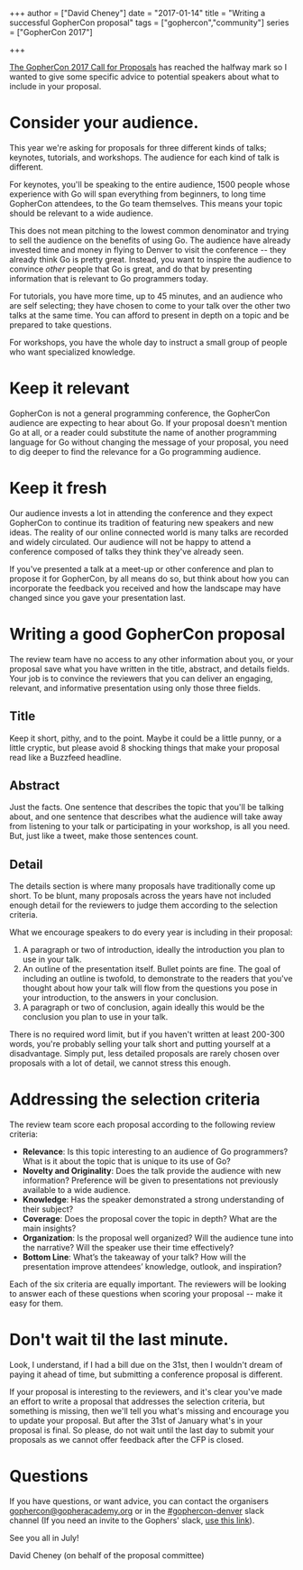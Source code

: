 +++
author = ["David Cheney"]
date = "2017-01-14"
title = "Writing a successful GopherCon proposal"
tags = ["gophercon","community"]
series = ["GopherCon 2017"]

+++

[The GopherCon 2017 Call for Proposals](https://www.papercall.io/gophercon2017) has reached the halfway mark so I wanted to give some specific advice to potential speakers about what to include in your proposal. 

# Consider your audience.

This year we're asking for proposals for three different kinds of talks; keynotes, tutorials, and workshops.
The audience for each kind of talk is different.

For keynotes, you'll be speaking to the entire audience, 1500 people whose experience with Go will span everything from beginners, to long time GopherCon attendees, to the Go team themselves.
This means your topic should be relevant to a wide audience.

This does not mean pitching to the lowest common denominator and trying to sell the audience on the benefits of using Go.
The audience have already invested time and money in flying to Denver to visit the conference -- they already think Go is pretty great.
Instead, you want to inspire the audience to convince _other_ people that Go is great, and do that by presenting information that is relevant to Go programmers today.

For tutorials, you have more time, up to 45 minutes, and an audience who are self selecting; they have chosen to come to your talk over the other two talks at the same time.
You can afford to present in depth on a topic and be prepared to take questions.

For workshops, you have the whole day to instruct a small group of people who want specialized knowledge.

# Keep it relevant

GopherCon is not a general programming conference, the GopherCon audience are expecting to hear about Go.
If your proposal doesn't mention Go at all, or a reader could substitute the name of another programming language for Go without changing the message of your proposal, you need to dig deeper to find the relevance for a Go programming audience.

# Keep it fresh

Our audience invests a lot in attending the conference and they expect GopherCon to continue its tradition of featuring new speakers and new ideas.
The reality of our online connected world is many talks are recorded and widely circulated.
Our audience will not be happy to attend a conference composed of talks they think they've already seen.

If you've presented a talk at a meet-up or other conference and plan to propose it for GopherCon, by all means do so, but think about how you can incorporate the feedback you received and how the landscape may have changed since you gave your presentation last.

# Writing a good GopherCon proposal

The review team have no access to any other information about you, or your proposal save what you have written in the title, abstract, and details fields.
Your job is to convince the reviewers that you can deliver an engaging, relevant, and informative presentation using only those three fields.

## Title

Keep it short, pithy, and to the point.
Maybe it could be a little punny, or a little cryptic, but please avoid 8 shocking things that make your proposal read like a Buzzfeed headline.

## Abstract

Just the facts.
One sentence that describes the topic that you'll be talking about, and one sentence that describes what the audience will take away from listening to your talk or participating in your workshop, is all you need.
But, just like a tweet, make those sentences count.

## Detail

The details section is where many proposals have traditionally come up short.
To be blunt, many proposals across the years have not included enough detail for the reviewers to judge them according to the selection criteria.

What we encourage speakers to do every year is including in their proposal:

1. A paragraph or two of introduction, ideally the introduction you plan to use in your talk.
2. An outline of the presentation itself. Bullet points are fine. The goal of including an outline is twofold, to demonstrate to the readers that you've thought about how your talk will flow from the questions you pose in your introduction, to the answers in your conclusion.
3. A paragraph or two of conclusion, again ideally this would be the conclusion you plan to use in your talk.

There is no required word limit, but if you haven't written at least 200-300 words, you're probably selling your talk short and putting yourself at a disadvantage. 
Simply put, less detailed proposals are rarely chosen over proposals with a lot of detail, we cannot stress this enough.

# Addressing the selection criteria

The review team score each proposal according to the following review criteria:

- **Relevance**: Is this topic interesting to an audience of Go programmers? What is it about the topic that is unique to its use of Go?
- **Novelty and Originality**: Does the talk provide the audience with new information? Preference will be given to presentations not previously available to a wide audience.
- **Knowledge**: Has the speaker demonstrated a strong understanding of their subject?
- **Coverage**: Does the proposal cover the topic in depth? What are the main insights?
- **Organization**: Is the proposal well organized? Will the audience tune into the narrative? Will the speaker use their time effectively?
- **Bottom Line**: What’s the takeaway of your talk? How will the presentation improve attendees’ knowledge, outlook, and inspiration?

Each of the six criteria are equally important.
The reviewers will be looking to answer each of these questions when scoring your proposal -- make it easy for them. 

# Don't wait til the last minute.

Look, I understand, if I had a bill due on the 31st, then I wouldn't dream of paying it ahead of time, but submitting a conference proposal is different.

If your proposal is interesting to the reviewers, and it's clear you've made an effort to write a proposal that addresses the selection criteria, but something is missing, then we'll tell you what's missing and encourage you to update your proposal.
But after the 31st of January what's in your proposal is final.
So please, do not wait until the last day to submit your proposals as we cannot offer feedback after the CFP is closed.

# Questions

If you have questions, or want advice, you can contact the organisers [gophercon@gopheracademy.org](mailto:gophercon@gopheracademy.org) or in the [#gophercon-denver](https://gophers.slack.com/messages/gophercon-denver/) slack channel (If you need an invite to the Gophers' slack, [use this link](https://invite.slack.golangbridge.org/)).

See you all in July!

David Cheney (on behalf of the proposal committee)
